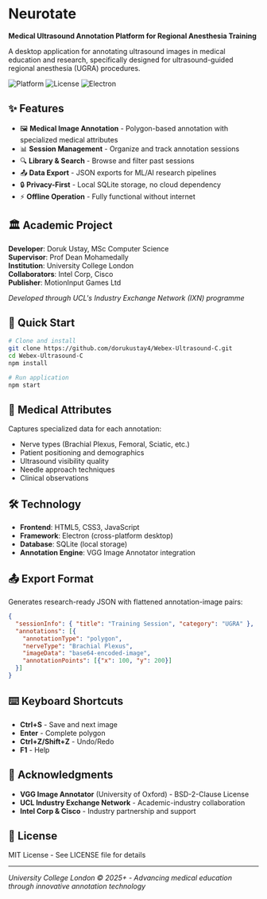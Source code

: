 # Neurotate

**Medical Ultrasound Annotation Platform for Regional Anesthesia Training**

A desktop application for annotating ultrasound images in medical education and research, specifically designed for ultrasound-guided regional anesthesia (UGRA) procedures.

![Platform](https://img.shields.io/badge/Platform-Windows%20%7C%20macOS%20%7C%20Linux-blue)
![License](https://img.shields.io/badge/License-MIT-green)
![Electron](https://img.shields.io/badge/Electron-Desktop%20App-purple)

## ✨ Features

- 🖼️ **Medical Image Annotation** - Polygon-based annotation with specialized medical attributes
- 📊 **Session Management** - Organize and track annotation sessions
- 🔍 **Library & Search** - Browse and filter past sessions
- 📤 **Data Export** - JSON exports for ML/AI research pipelines
- 🔒 **Privacy-First** - Local SQLite storage, no cloud dependency
- ⚡ **Offline Operation** - Fully functional without internet

## 🏛️ Academic Project

**Developer**: Doruk Ustay, MSc Computer Science  
**Supervisor**: Prof Dean Mohamedally  
**Institution**: University College London  
**Collaborators**: Intel Corp, Cisco  
**Publisher**: MotionInput Games Ltd  

*Developed through UCL's Industry Exchange Network (IXN) programme*

## 🚀 Quick Start

```bash
# Clone and install
git clone https://github.com/dorukustay4/Webex-Ultrasound-C.git
cd Webex-Ultrasound-C
npm install

# Run application
npm start
```

## 🎯 Medical Attributes

Captures specialized data for each annotation:
- Nerve types (Brachial Plexus, Femoral, Sciatic, etc.)
- Patient positioning and demographics
- Ultrasound visibility quality
- Needle approach techniques
- Clinical observations

## 🛠️ Technology

- **Frontend**: HTML5, CSS3, JavaScript
- **Framework**: Electron (cross-platform desktop)
- **Database**: SQLite (local storage)
- **Annotation Engine**: VGG Image Annotator integration

## 📤 Export Format

Generates research-ready JSON with flattened annotation-image pairs:
```json
{
  "sessionInfo": { "title": "Training Session", "category": "UGRA" },
  "annotations": [{
    "annotationType": "polygon",
    "nerveType": "Brachial Plexus",
    "imageData": "base64-encoded-image",
    "annotationPoints": [{"x": 100, "y": 200}]
  }]
}
```

## ⌨️ Keyboard Shortcuts

- **Ctrl+S** - Save and next image
- **Enter** - Complete polygon
- **Ctrl+Z/Shift+Z** - Undo/Redo
- **F1** - Help

## 🙏 Acknowledgments

- **VGG Image Annotator** (University of Oxford) - BSD-2-Clause License
- **UCL Industry Exchange Network** - Academic-industry collaboration
- **Intel Corp & Cisco** - Industry partnership and support

## 📄 License

MIT License - See LICENSE file for details

---

*University College London © 2025+ - Advancing medical education through innovative annotation technology*
